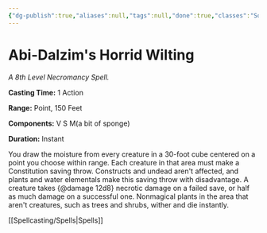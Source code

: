 ```yaml
---
{"dg-publish":true,"aliases":null,"tags":null,"done":true,"classes":"Sorcerer, Wizard,","spellLevel":8,"school":"Necromancy","source":"XGE","permalink":"/spells/abi-dalzim-s-horrid-wilting/","dgHomeLink":false,"dgPassFrontmatter":true}
---
```


# Abi-Dalzim's Horrid Wilting
*A 8th Level Necromancy Spell.*

**Casting Time:** 1 Action

**Range:** Point, 150 Feet

**Components:** V S M(a bit of sponge)

**Duration:** Instant

You draw the moisture from every creature in a 30-foot cube centered on a point you choose within range. Each creature in that area must make a Constitution saving throw. Constructs and undead aren't affected, and plants and water elementals make this saving throw with disadvantage. A creature takes {@damage 12d8} necrotic damage on a failed save, or half as much damage on a successful one.
Nonmagical plants in the area that aren't creatures, such as trees and shrubs, wither and die instantly.

[[Spellcasting/Spells|Spells]]